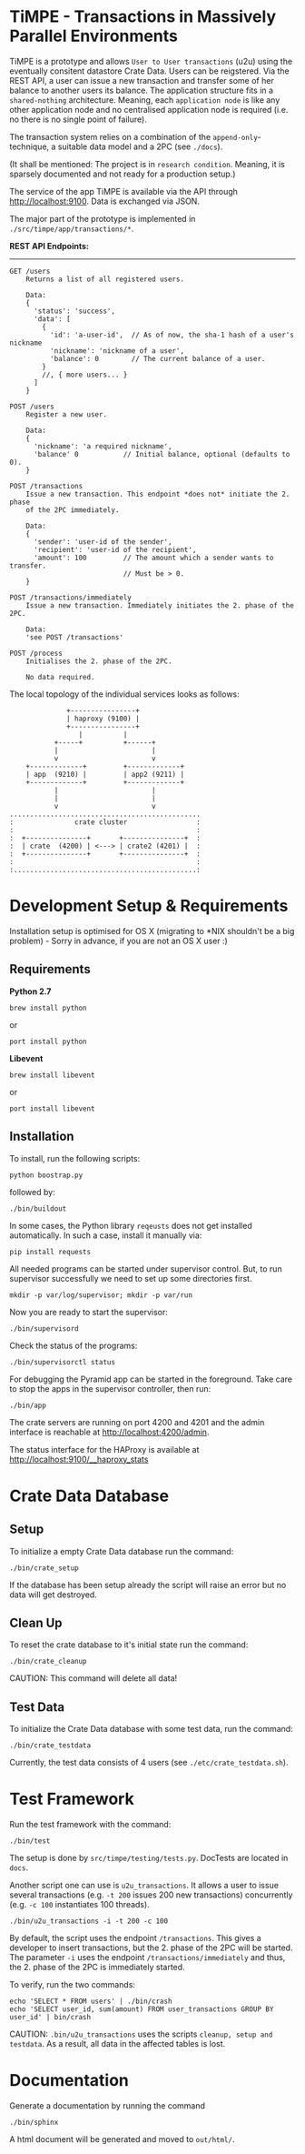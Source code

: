 # TiMPE - Transactions in Massively Parallel Environments

TiMPE is a prototype and allows `User to User transactions` (u2u) using the
eventually consitent datastore Crate Data. Users can be reigstered. Via the
REST API, a user can issue a new transaction and transfer some of her
balance to another users its balance. The application structure fits in a
`shared-nothing` architecture. Meaning, each `application node` is like any
other application node and no centralised application node is required
(i.e. no there is no single point of failure).

The transaction system relies on a combination of the `append-only`-technique,
a suitable data model and a 2PC (see `./docs`).

(It shall be mentioned: The project is in `research condition`. Meaning, it
is sparsely documented and not ready for a production setup.)

The service of the app TiMPE is available via the API through
[http://localhost:9100](http://localhost:9100). Data is exchanged via JSON.

The major part of the prototype is implemented in
`./src/timpe/app/transactions/*`.

**REST API Endpoints:**

------------------------

```
GET /users
    Returns a list of all registered users.

    Data:
    {
      'status': 'success',
      'data': [
        {
          'id': 'a-user-id',  // As of now, the sha-1 hash of a user's nickname
          'nickname': 'nickname of a user',
          'balance': 0        // The current balance of a user.
        }
        //, { more users... }
      ]
    }
```
```
POST /users
    Register a new user.

    Data:
    {
      'nickname': 'a required nickname',
      'balance' 0           // Initial balance, optional (defaults to 0).
    }
```
```
POST /transactions
    Issue a new transaction. This endpoint *does not* initiate the 2. phase
    of the 2PC immediately.

    Data:
    {
      'sender': 'user-id of the sender',
      'recipient': 'user-id of the recipient',
      'amount': 100         // The amount which a sender wants to transfer.
                            // Must be > 0.
    }
```
```
POST /transactions/immediately
    Issue a new transaction. Immediately initiates the 2. phase of the 2PC.

    Data:
    'see POST /transactions'

```
```
POST /process
    Initialises the 2. phase of the 2PC.

    No data required.
```

The local topology of the individual services looks as follows:

```
              +----------------+
              | haproxy (9100) |
              +----------------+
                 |          |
           +-----+          +------+
           |                       |
           v                       v
    +-------------+         +-------------+
    | app  (9210) |         | app2 (9211) |
    +-------------+         +-------------+
           |                       |
           |                       |
           v                       v
...............................................
:               crate cluster                 :
:                                             :
:  +---------------+       +---------------+  :
:  | crate  (4200) | <---> | crate2 (4201) |  :
:  +---------------+       +---------------+  :
:                                             :
:.............................................:

```

# Development Setup & Requirements

Installation setup is optimised for OS X (migrating to *NIX shouldn't be a
big problem) - Sorry in advance, if you are not an OS X user :)

## Requirements

**Python 2.7**

    brew install python

or

    port install python

**Libevent**

    brew install libevent

or

    port install libevent

## Installation

To install, run the following scripts:

    python boostrap.py

followed by:

    ./bin/buildout

In some cases, the Python library ``reqeusts`` does not get installed
automatically. In such a case, install it manually via:

    pip install requests

All needed programs can be started under supervisor control.
But, to run supervisor successfully we need to set up some directories first.

    mkdir -p var/log/supervisor; mkdir -p var/run

Now you are ready to start the supervisor:

    ./bin/supervisord

Check the status of the programs:

    ./bin/supervisorctl status

For debugging the Pyramid app can be started in the foreground. Take care
to stop the apps in the supervisor controller, then run:

    ./bin/app

The crate servers are running on port 4200 and 4201 and the admin interface
is reachable at [http://localhost:4200/admin](http://localhost:4200/admin).

The status interface for the HAProxy is available at
[http://localhost:9100/__haproxy_stats](http://localhost:9100/__haproxy_stats)

# Crate Data Database

## Setup

To initialize a empty Crate Data database run the command:

    ./bin/crate_setup

If the database has been setup already the script will raise an error but
no data will get destroyed.

## Clean Up

To reset the crate database to it's initial state run the command:

    ./bin/crate_cleanup

CAUTION: This command will delete all data!

## Test Data

To initialize the Crate Data database with some test data, run the command:

    ./bin/crate_testdata

Currently, the test data consists of 4 users (see `./etc/crate_testdata.sh`).

# Test Framework

Run the test framework with the command:

    ./bin/test

The setup is done by ``src/timpe/testing/tests.py``. DocTests are located
in ``docs``.

Another script one can use is ``u2u_transactions``. It allows a user to
issue several transactions (e.g. ``-t 200`` issues 200 new transactions)
concurrently (e.g. ``-c 100`` instantiates 100 threads).

    ./bin/u2u_transactions -i -t 200 -c 100

By default, the script uses the endpoint ``/transactions``. This gives a
developer to insert transactions, but the 2. phase of the 2PC will be started.
The parameter ``-i`` uses the endpoint ``/transactions/immediately`` and thus,
the 2. phase of the 2PC is immediately started.

To verify, run the two commands:

    echo 'SELECT * FROM users' | ./bin/crash
    echo 'SELECT user_id, sum(amount) FROM user_transactions GROUP BY user_id' | bin/crash

CAUTION: `.bin/u2u_transactions` uses the scripts `cleanup, setup and testdata`.
As a result, all data in the affected tables is lost.

# Documentation

Generate a documentation by running the command

    ./bin/sphinx

A html document will be generated and moved to ``out/html/``.

